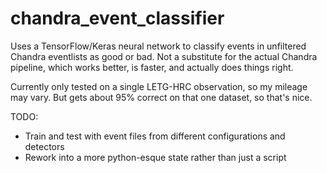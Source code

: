 # chandra_event_classifier

Uses a TensorFlow/Keras neural network to classify events in unfiltered Chandra
eventlists as good or bad. Not a substitute for the actual Chandra pipeline,
which works better, is faster, and actually does things right.

Currently only tested on a single LETG-HRC observation, so my mileage may vary.
But gets about 95% correct on that one dataset, so that's nice.

TODO:
- Train and test with event files from different configurations and detectors
- Rework into a more python-esque state rather than just a script
